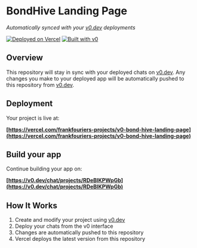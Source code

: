 # BondHive Landing Page

*Automatically synced with your [v0.dev](https://v0.dev) deployments*

[![Deployed on Vercel](https://img.shields.io/badge/Deployed%20on-Vercel-black?style=for-the-badge&logo=vercel)](https://vercel.com/frankfouriers-projects/v0-bond-hive-landing-page)
[![Built with v0](https://img.shields.io/badge/Built%20with-v0.dev-black?style=for-the-badge)](https://v0.dev/chat/projects/RDeBlKPWpGb)

## Overview

This repository will stay in sync with your deployed chats on [v0.dev](https://v0.dev).
Any changes you make to your deployed app will be automatically pushed to this repository from [v0.dev](https://v0.dev).

## Deployment

Your project is live at:

**[https://vercel.com/frankfouriers-projects/v0-bond-hive-landing-page](https://vercel.com/frankfouriers-projects/v0-bond-hive-landing-page)**

## Build your app

Continue building your app on:

**[https://v0.dev/chat/projects/RDeBlKPWpGb](https://v0.dev/chat/projects/RDeBlKPWpGb)**

## How It Works

1. Create and modify your project using [v0.dev](https://v0.dev)
2. Deploy your chats from the v0 interface
3. Changes are automatically pushed to this repository
4. Vercel deploys the latest version from this repository